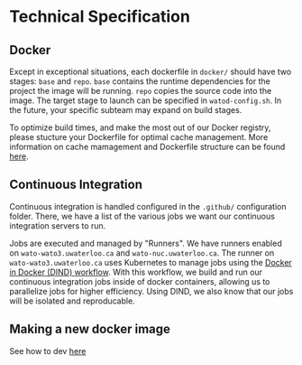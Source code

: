 
# Technical Specification

## Docker
Except in exceptional situations, each dockerfile in `docker/` should have two stages: `base` and `repo`. `base` contains the runtime dependencies for the project the image will be running. `repo` copies the source code into the image. The target stage to launch can be specified in `watod-config.sh`. In the future, your specific subteam may expand on build stages.

To optimize build times, and make the most out of our Docker registry, please stucture your Dockerfile for optimal cache management. More information on cache mamagement and Dockerfile structure can be found [here](https://docs.docker.com/build/cache/).

## Continuous Integration

Continuous integration is handled configured in the `.github/` configuration folder. There, we have a list of the various jobs we want our continuous integration servers to run.

Jobs are executed and managed by "Runners". We have runners enabled on `wato-wato3.uwaterloo.ca` and `wato-nuc.uwaterloo.ca`. The runner on `wato-wato3.uwaterloo.ca` uses Kubernetes to manage jobs using the [Docker in Docker (DIND) workflow](https://docs.gitlab.com/ee/ci/docker/using_docker_build.html#use-the-docker-executor-with-the-docker-image-docker-in-docker). With this workflow, we build and run our continuous integration jobs inside of docker 
containers, allowing us to parallelize jobs for higher efficiency. Using DIND, we also know that our jobs will be isolated and reproducable.

## Making a new docker image

See how to dev [here](dev/how_to_dev.md) 

